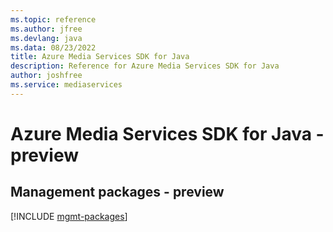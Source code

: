 ```yaml
---
ms.topic: reference
ms.author: jfree
ms.devlang: java
ms.data: 08/23/2022
title: Azure Media Services SDK for Java
description: Reference for Azure Media Services SDK for Java
author: joshfree
ms.service: mediaservices
---
```

# Azure Media Services SDK for Java - preview

## Management packages - preview
[!INCLUDE [mgmt-packages](media-services-mgmt-index.md)]